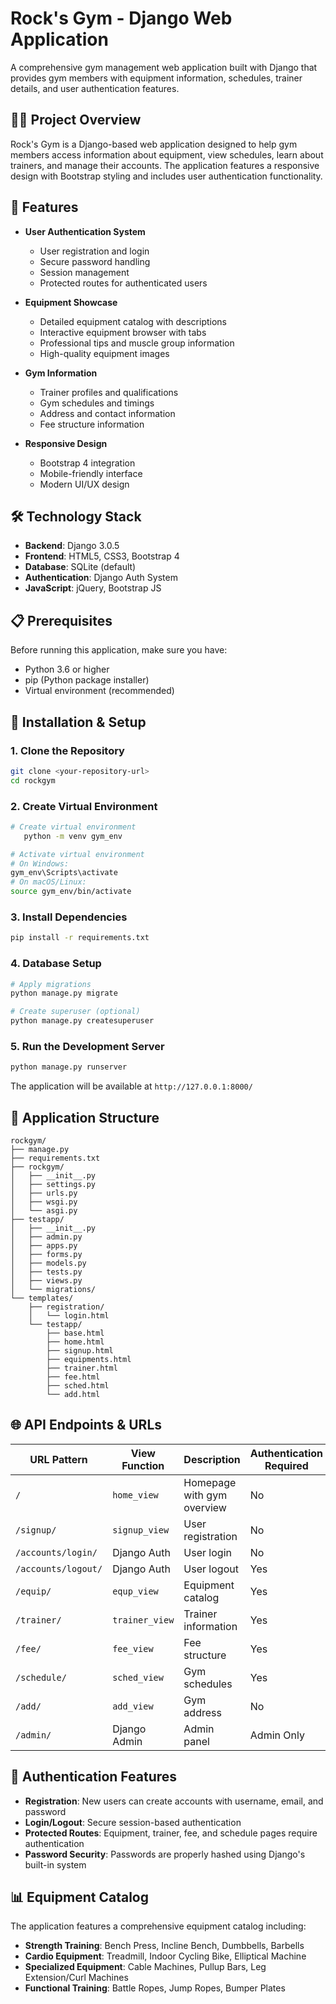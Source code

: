 # Rock's Gym - Django Web Application

A comprehensive gym management web application built with Django that provides gym members with equipment information, schedules, trainer details, and user authentication features.

## 🏋️‍♂️ Project Overview

Rock's Gym is a Django-based web application designed to help gym members access information about equipment, view schedules, learn about trainers, and manage their accounts. The application features a responsive design with Bootstrap styling and includes user authentication functionality.

## 🚀 Features

- **User Authentication System**
    - User registration and login
    - Secure password handling
    - Session management
    - Protected routes for authenticated users

- **Equipment Showcase**
    - Detailed equipment catalog with descriptions
    - Interactive equipment browser with tabs
    - Professional tips and muscle group information
    - High-quality equipment images

- **Gym Information**
    - Trainer profiles and qualifications
    - Gym schedules and timings
    - Address and contact information
    - Fee structure information

- **Responsive Design**
    - Bootstrap 4 integration
    - Mobile-friendly interface
    - Modern UI/UX design

## 🛠️ Technology Stack

- **Backend**: Django 3.0.5
- **Frontend**: HTML5, CSS3, Bootstrap 4
- **Database**: SQLite (default)
- **Authentication**: Django Auth System
- **JavaScript**: jQuery, Bootstrap JS

## 📋 Prerequisites

Before running this application, make sure you have:

- Python 3.6 or higher
- pip (Python package installer)
- Virtual environment (recommended)

## 🔧 Installation & Setup

### 1. Clone the Repository
```bash
git clone <your-repository-url>
cd rockgym
```

### 2. Create Virtual Environment
```bash
# Create virtual environment
   python -m venv gym_env

# Activate virtual environment
# On Windows:
gym_env\Scripts\activate
# On macOS/Linux:
source gym_env/bin/activate
```

### 3. Install Dependencies
```bash
pip install -r requirements.txt
```

### 4. Database Setup
```bash
# Apply migrations
python manage.py migrate

# Create superuser (optional)
python manage.py createsuperuser
```

### 5. Run the Development Server
```bash
python manage.py runserver
```

The application will be available at `http://127.0.0.1:8000/`

## 📱 Application Structure

```
rockgym/
├── manage.py
├── requirements.txt
├── rockgym/
│   ├── __init__.py
│   ├── settings.py
│   ├── urls.py
│   ├── wsgi.py
│   └── asgi.py
├── testapp/
│   ├── __init__.py
│   ├── admin.py
│   ├── apps.py
│   ├── forms.py
│   ├── models.py
│   ├── tests.py
│   ├── views.py
│   └── migrations/
└── templates/
    ├── registration/
    │   └── login.html
    └── testapp/
        ├── base.html
        ├── home.html
        ├── signup.html
        ├── equipments.html
        ├── trainer.html
        ├── fee.html
        ├── sched.html
        └── add.html
```

## 🌐 API Endpoints & URLs

| URL Pattern | View Function | Description | Authentication Required |
|-------------|---------------|-------------|------------------------|
| `/` | `home_view` | Homepage with gym overview | No |
| `/signup/` | `signup_view` | User registration | No |
| `/accounts/login/` | Django Auth | User login | No |
| `/accounts/logout/` | Django Auth | User logout | Yes |
| `/equip/` | `equp_view` | Equipment catalog | Yes |
| `/trainer/` | `trainer_view` | Trainer information | Yes |
| `/fee/` | `fee_view` | Fee structure | Yes |
| `/schedule/` | `sched_view` | Gym schedules | Yes |
| `/add/` | `add_view` | Gym address | No |
| `/admin/` | Django Admin | Admin panel | Admin Only |

## 🔐 Authentication Features

- **Registration**: New users can create accounts with username, email, and password
- **Login/Logout**: Secure session-based authentication
- **Protected Routes**: Equipment, trainer, fee, and schedule pages require authentication
- **Password Security**: Passwords are properly hashed using Django's built-in system

## 📊 Equipment Catalog

The application features a comprehensive equipment catalog including:

- **Strength Training**: Bench Press, Incline Bench, Dumbbells, Barbells
- **Cardio Equipment**: Treadmill, Indoor Cycling Bike, Elliptical Machine
- **Specialized Equipment**: Cable Machines, Pullup Bars, Leg Extension/Curl Machines
- **Functional Training**: Battle Ropes, Jump Ropes, Bumper Plates